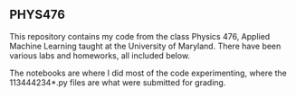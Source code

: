 PHYS476
--------

This repository contains my code from the class Physics 476, Applied Machine Learning taught at the University of Maryland. 
There have been various labs and homeworks, all included below.


The notebooks are where I did most of the code experimenting, where the 113444234*.py files are what were submitted for grading. 


